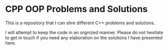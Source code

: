 # CPP OOP Problems and Solutions
This is a repository that I can shre different C++ problems and solutions.

I will attempt to keep the code in an orgnized manner. Please do not hesitate to get in touch if you need any elaboration on the solutions I have presented here.
